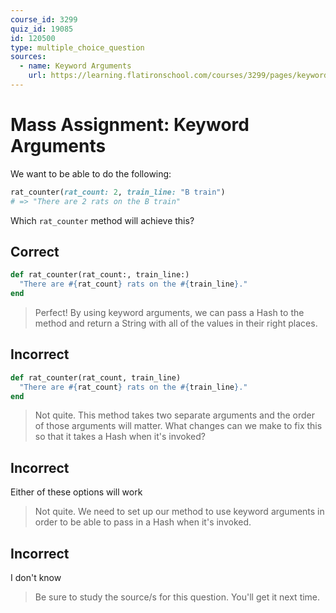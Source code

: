 ```yaml
---
course_id: 3299
quiz_id: 19085
id: 120500
type: multiple_choice_question
sources:
  - name: Keyword Arguments
    url: https://learning.flatironschool.com/courses/3299/pages/keyword-arguments
---
```


# Mass Assignment: Keyword Arguments

We want to be able to do the following:

```rb
rat_counter(rat_count: 2, train_line: "B train")
# => "There are 2 rats on the B train"
```

Which `rat_counter` method will achieve this?

## Correct

```rb
def rat_counter(rat_count:, train_line:)
  "There are #{rat_count} rats on the #{train_line}."
end
```

> Perfect! By using keyword arguments, we can pass a Hash to the method and
> return a String with all of the values in their right places.

## Incorrect

```rb
def rat_counter(rat_count, train_line)
  "There are #{rat_count} rats on the #{train_line}."
end
```

> Not quite. This method takes two separate arguments and the order of those
> arguments will matter. What changes can we make to fix this so that it takes a
> Hash when it's invoked?

## Incorrect

Either of these options will work

> Not quite. We need to set up our method to use keyword arguments in order to
> be able to pass in a Hash when it's invoked.

## Incorrect

I don't know

> Be sure to study the source/s for this question. You'll get it next time.
